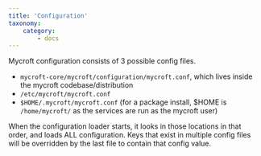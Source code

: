 ```yaml
---
title: 'Configuration'
taxonomy:
    category:
        - docs
---
```

Mycroft configuration consists of 3 possible config files.
- `mycroft-core/mycroft/configuration/mycroft.conf`, which lives inside the mycroft codebase/distribution
- `/etc/mycroft/mycroft.conf`
- `$HOME/.mycroft/mycroft.conf` (for a package install, $HOME is `/home/mycroft/` as the services are run as the mycroft user)

When the configuration loader starts, it looks in those locations in that order, and loads ALL configuration. Keys that exist in multiple config files will be overridden by the last file to contain that config value.
